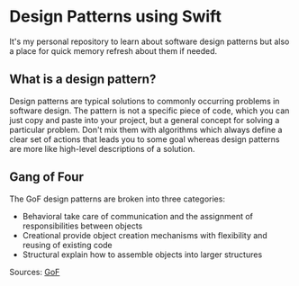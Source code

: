 # Design Patterns using Swift

It's my personal repository to learn about software design patterns but also a place for quick memory refresh about them if needed.

## What is a design pattern?
Design patterns are typical solutions to commonly occurring problems in software design. The pattern is not a specific piece of code, which you can just copy and paste into your project, but a general concept for solving a particular problem. Don't mix them with algorithms which always define a clear set of actions that leads you to some goal whereas design patterns are more like high-level descriptions of a solution.

## Gang of Four
The GoF design patterns are broken into three categories:
* Behavioral
take care of communication and the assignment of responsibilities between objects
* Creational
provide object creation mechanisms with flexibility and reusing of existing code
* Structural
explain how to assemble objects into larger structures



Sources:
[GoF](https://en.wikipedia.org/wiki/Design_Patterns)